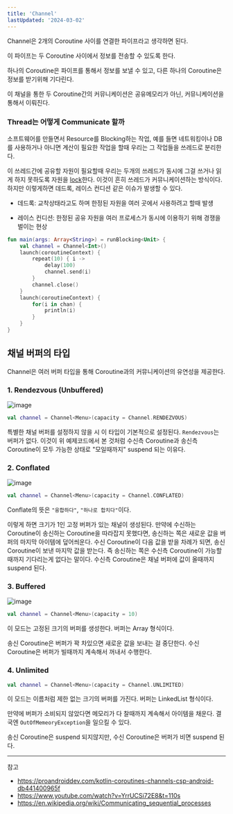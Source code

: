 ```yaml
---
title: 'Channel'
lastUpdated: '2024-03-02'
---
```


Channel은 2개의 Coroutine 사이를 연결한 파이프라고 생각하면 된다.

이 파이프는 두 Coroutine 사이에서 정보를 전송할 수 있도록 한다.

하나의 Coroutine은 파이프를 통해서 정보를 보낼 수 있고, 다른 하나의 Coroutine은 정보를 받기위해 기다린다.

이 채널을 통한 두 Coroutine간의 커뮤니케이션은 공유메모리가 아닌, 커뮤니케이션을 통해서 이뤄진다.

### Thread는 어떻게 Communicate 할까

소프트웨어를 만들면서 Resource를 Blocking하는 작업, 예를 들면 네트워킹이나 DB를 사용하거나 아니면 계산이 필요한 작업을 할때 우리는 그 작업들을 쓰레드로 분리한다.

이 쓰레드간에 공유할 자원이 필요할때 우리는 두개의 쓰레드가 동시에 그걸 쓰거나 읽게 하지 못하도록 자원을 [lock]()한다. 이것이 흔히 쓰레드가 커뮤니케이션하는 방식이다. 하지만 이렇게하면 데드록, 레이스 컨디션 같은 이슈가 발생할 수 있다.

* 데드록: 교착상태라고도 하며 한정된 자원을 여러 곳에서 사용하려고 할때 발생

* 레이스 컨디션: 한정된 공유 자원을 여러 프로세스가 동시에 이용하기 위해 경쟁을 벌이는 현상

```kotlin
fun main(args: Array<String>) = runBlocking<Unit> {
    val channel = Channel<Int>()
    launch(coroutineContext) {
        repeat(10) { i ->
            delay(100)
            channel.send(i)
        }
        channel.close()
    }
    launch(coroutineContext) {
        for(i in chan) {
            println(i)
        }
    }
}
```

## 채널 버퍼의 타입

Channel은 여러 버퍼 타입을 통해 Coroutine과의 커뮤니케이션의 유연성을 제공한다.

### 1. Rendezvous (Unbuffered)

![image](https://github.com/rlaisqls/TIL/assets/81006587/87c25464-da85-463f-ab42-df8af98f319d)

```kotlin
val channel = Channel<Menu>(capacity = Channel.RENDEZVOUS)
```

특별한 채널 버퍼를 설정하지 않을 시 이 타입이 기본적으로 설정된다. `Rendezvous`는 버퍼가 없다. 이것이 위 예제코드에서 본 것처럼 수신측 Coroutine과 송신측 Coroutine이 모두 가능한 상태로 "모일때까지" suspend 되는 이유다.


### 2. Conflated

![image](https://github.com/rlaisqls/TIL/assets/81006587/331cff90-f0c8-4d0a-be46-42cab0fa2805)

```kotlin
val channel = Channel<Menu>(capacity = Channel.CONFLATED)
```

Conflate의 뜻은 `"융합하다"`, `"하나로 합치다"`이다.

이렇게 하면 크기가 1인 고정 버퍼가 있는 채널이 생성된다. 만약에 수신하는 Coroutine이 송신하는 Coroutine을 따라잡지 못했다면, 송신하는 쪽은 새로운 값을 버퍼의 마지막 아이템에 덮어씌운다. 수신 Coroutine이 다음 값을 받을 차례가 되면, 송신 Coroutine이 보낸 마지막 값을 받는다. 즉 송신하는 쪽은 수신측 Coroutine이 가능할때까지 기다리는게 없다는 말이다. 수신측 Coroutine은 채널 버퍼에 값이 올때까지 suspend 된다.

### 3. Buffered

![image](https://github.com/rlaisqls/TIL/assets/81006587/229ad9aa-0860-42a4-a2a9-6e9f7672d69c)

```kotlin
val channel = Channel<Menu>(capacity = 10)
```

이 모드는 고정된 크기의 버퍼를 생성한다. 버퍼는 Array 형식이다.

송신 Coroutine은 버퍼가 꽉 차있으면 새로운 값을 보내는 걸 중단한다. 수신 Coroutine은 버퍼가 빌때까지 계속해서 꺼내서 수행한다.

### 4. Unlimited

```kotlin
val channel = Channel<Menu>(capacity = Channel.UNLIMITED)
```

이 모드는 이름처럼 제한 없는 크기의 버퍼를 가진다. 버퍼는 LinkedList 형식이다.

만약에 버퍼가 소비되지 않았다면 메모리가 다 찰때까지 계속해서 아이템을 채운다. 결국엔 `OutOfMemeoryException`을 일으킬 수 있다.

송신 Coroutine은 suspend 되지않지만, 수신 Coroutine은 버퍼가 비면 suspend 된다.

---

참고
- https://proandroiddev.com/kotlin-coroutines-channels-csp-android-db441400965f
- https://www.youtube.com/watch?v=YrrUCSi72E8&t=110s
- https://en.wikipedia.org/wiki/Communicating_sequential_processes